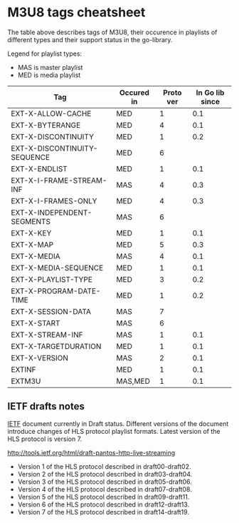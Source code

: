 <!--*- mode:markdown;mode:orgtbl -*-->

<!---
 Part of M3U8 parser & generator library.
 This doc explaines M3U8 tag occurence in different versions
 of HLS protocol and their status in Go library.

 Copyright 2013-2016 The Project Developers.
 See the AUTHORS and LICENSE files at the top-level directory of this distribution
 and at https://github.com/webver/m3u8/

 ॐ तारे तुत्तारे तुरे स्व
-->

M3U8 tags cheatsheet
====================

The table above describes tags of M3U8, their occurence in playlists of different types and their support status
in the go-library.

Legend for playlist types:

* MAS is master playlist
* MED is media playlist

<!--- Note: markdown table below prepared in Emacs Orgmode and automatically converted to Github Markdown format -->

<!--- BEGIN RECEIVE ORGTBL specs -->
| Tag | Occured in | Proto ver | In Go lib since |
|---|---|---|---|
| EXT-X-ALLOW-CACHE | MED | 1 | 0.1 |
| EXT-X-BYTERANGE | MED | 4 | 0.1 |
| EXT-X-DISCONTINUITY | MED | 1 | 0.2 |
| EXT-X-DISCONTINUITY-SEQUENCE | MED | 6 |  |
| EXT-X-ENDLIST | MED | 1 | 0.1 |
| EXT-X-I-FRAME-STREAM-INF | MAS | 4 | 0.3 |
| EXT-X-I-FRAMES-ONLY | MED | 4 | 0.3 |
| EXT-X-INDEPENDENT-SEGMENTS | MAS | 6 |  |
| EXT-X-KEY | MED | 1 | 0.1 |
| EXT-X-MAP | MED | 5 | 0.3 |
| EXT-X-MEDIA | MAS | 4 | 0.1 |
| EXT-X-MEDIA-SEQUENCE | MED | 1 | 0.1 |
| EXT-X-PLAYLIST-TYPE | MED | 3 | 0.2 |
| EXT-X-PROGRAM-DATE-TIME | MED | 1 | 0.2 |
| EXT-X-SESSION-DATA | MAS | 7 |  |
| EXT-X-START | MAS | 6 |  |
| EXT-X-STREAM-INF | MAS | 1 | 0.1 |
| EXT-X-TARGETDURATION | MED | 1 | 0.1 |
| EXT-X-VERSION | MAS | 2 | 0.1 |
| EXTINF | MED | 1 | 0.1 |
| EXTM3U | MAS,MED | 1 | 0.1 |
<!--- END RECEIVE ORGTBL specs -->

<!---
#+ORGTBL: SEND specs orgtbl-to-gfm
| Tag                          | Occured in | Proto ver | In Go lib since |
|------------------------------+------------+-----------+-----------------|
|                              |            | <l>       | <l>             |
| EXT-X-ALLOW-CACHE            | MED        | 1         | 0.1             |
| EXT-X-BYTERANGE              | MED        | 4         | 0.1             |
| EXT-X-DISCONTINUITY          | MED        | 1         | 0.2             |
| EXT-X-DISCONTINUITY-SEQUENCE | MED        | 6         |                 |
| EXT-X-ENDLIST                | MED        | 1         | 0.1             |
| EXT-X-I-FRAME-STREAM-INF     | MAS        | 4         | 0.3             |
| EXT-X-I-FRAMES-ONLY          | MED        | 4         | 0.3             |
| EXT-X-INDEPENDENT-SEGMENTS   | MAS        | 6         |                 |
| EXT-X-KEY                    | MED        | 1         | 0.1             |
| EXT-X-MAP                    | MED        | 5         | 0.3             |
| EXT-X-MEDIA                  | MAS        | 4         | 0.1             |
| EXT-X-MEDIA-SEQUENCE         | MED        | 1         | 0.1             |
| EXT-X-PLAYLIST-TYPE          | MED        | 3         | 0.2             |
| EXT-X-PROGRAM-DATE-TIME      | MED        | 1         | 0.2             |
| EXT-X-SESSION-DATA           | MAS        | 7         |                 |
| EXT-X-START                  | MAS        | 6         |                 |
| EXT-X-STREAM-INF             | MAS        | 1         | 0.1             |
| EXT-X-TARGETDURATION         | MED        | 1         | 0.1             |
| EXT-X-VERSION                | MAS        | 2         | 0.1             |
| EXTINF                       | MED        | 1         | 0.1             |
| EXTM3U                       | MAS,MED    | 1         | 0.1             |
-->


IETF drafts notes
-----------------

[IETF](http://ietf.org) document currently in Draft status. Different versions of the document introduce changes of HLS protocol playlist formats. Latest version of the HLS protocol is version 7.

http://tools.ietf.org/html/draft-pantos-http-live-streaming

* Version 1 of the HLS protocol described in draft00-draft02.
* Version 2 of the HLS protocol described in draft03-draft04.
* Version 3 of the HLS protocol described in draft05-draft06.
* Version 4 of the HLS protocol described in draft07-draft08.
* Version 5 of the HLS protocol described in draft09-draft11.
* Version 6 of the HLS protocol described in draft12-draft13.
* Version 7 of the HLS protocol described in draft14-draft19.
